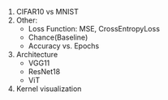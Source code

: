 
1. CIFAR10 vs MNIST
2. Other:
    - Loss Function: MSE, CrossEntropyLoss
    - Chance(Baseline)
    - Accuracy vs. Epochs
3. Architecture
    - VGG11
    - ResNet18
    - ViT
4. Kernel visualization
